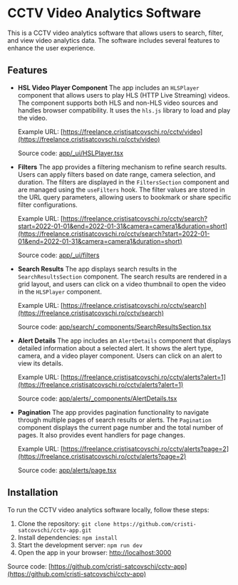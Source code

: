 # CCTV Video Analytics Software

This is a CCTV video analytics software that allows users to search, filter, and view video analytics data. The software includes several features to enhance the user experience.

## Features

- **HSL Video Player Component**
  The app includes an `HLSPlayer` component that allows users to play HLS (HTTP Live Streaming) videos. The component supports both HLS and non-HLS video sources and handles browser compatibility. It uses the `hls.js` library to load and play the video.

  Example URL: [https://freelance.cristisatcovschi.ro/cctv/video](https://freelance.cristisatcovschi.ro/cctv/video)

  Source code: [app/\_ui/HSLPlayer.tsx](https://github.com/cristi-satcovschi/cctv-app/tree/main/app/_ui/HSLPlayer.tsx)

- **Filters**
  The app provides a filtering mechanism to refine search results. Users can apply filters based on date range, camera selection, and duration. The filters are displayed in the `FiltersSection` component and are managed using the `useFilters` hook. The filter values are stored in the URL query parameters, allowing users to bookmark or share specific filter configurations.

  Example URL: [https://freelance.cristisatcovschi.ro/cctv/search?start=2022-01-01&end=2022-01-31&camera=camera1&duration=short](https://freelance.cristisatcovschi.ro/cctv/search?start=2022-01-01&end=2022-01-31&camera=camera1&duration=short)

  Source code: [app/\_ui/filters](https://github.com/cristi-satcovschi/cctv-app/tree/main/app/_ui/filters)

- **Search Results**
  The app displays search results in the `SearchResultsSection` component. The search results are rendered in a grid layout, and users can click on a video thumbnail to open the video in the `HLSPlayer` component.

  Example URL: [https://freelance.cristisatcovschi.ro/cctv/search](https://freelance.cristisatcovschi.ro/cctv/search)

  Source code: [app/search/\_components/SearchResultsSection.tsx](https://github.com/cristi-satcovschi/cctv-app/tree/main/app/search/_components/SearchResultsSection.tsx)

- **Alert Details**
  The app includes an `AlertDetails` component that displays detailed information about a selected alert. It shows the alert type, camera, and a video player component. Users can click on an alert to view its details.

  Example URL: [https://freelance.cristisatcovschi.ro/cctv/alerts?alert=1](https://freelance.cristisatcovschi.ro/cctv/alerts?alert=1)

  Source code: [app/alerts/\_components/AlertDetails.tsx](https://github.com/cristi-satcovschi/cctv-app/tree/main/app/alerts/_components/AlertDetails.tsx)

- **Pagination**
  The app provides pagination functionality to navigate through multiple pages of search results or alerts. The `Pagination` component displays the current page number and the total number of pages. It also provides event handlers for page changes.

  Example URL: [https://freelance.cristisatcovschi.ro/cctv/alerts?page=2](https://freelance.cristisatcovschi.ro/cctv/alerts?page=2)

  Source code: [app/alerts/page.tsx](https://github.com/cristi-satcovschi/cctv-app/tree/main/app/alerts/page.tsx)

## Installation

To run the CCTV video analytics software locally, follow these steps:

1. Clone the repository: `git clone https://github.com/cristi-satcovschi/cctv-app.git`
2. Install dependencies: `npm install`
3. Start the development server: `npm run dev`
4. Open the app in your browser: [http://localhost:3000](http://localhost:3000)

Source code: [https://github.com/cristi-satcovschi/cctv-app](https://github.com/cristi-satcovschi/cctv-app)

